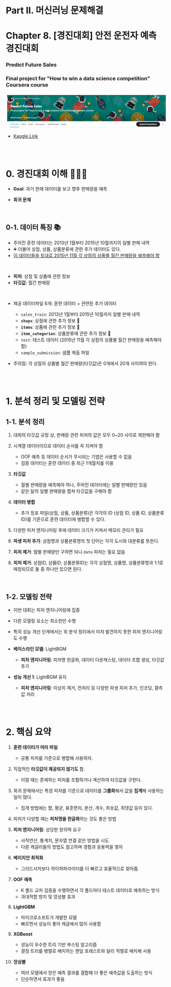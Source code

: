 # **Part II. 머신러닝 문제해결**








# **Chapter 8. [경진대회] 안전 운전자 예측 경진대회**
### **Predict Future Sales**
### Final project for "How to win a data science competition" Coursera course

![img](./img/2-6-1.png)

- [Kaggle Link](https://www.kaggle.com/competitions/competitive-data-science-predict-future-sales)


</br>
</br>


# 0. 경진대회 이해 💁🏻‍♂️

- **Goal**: 과거 판매 데이터를 보고 향후 판매량을 예측

- **회귀 문제**


</br>

## 0-1. 데이터 특징 📚


- 주어진 훈련 데이터는 2013년 1월부터 2015년 10월까지의 일별 판매 내역
- ➕ 더불어 상점, 상품, 상품분류에 관한 추가 데이터도 있다.
- <u>이 데이터들을 토대로 2015년 11월 각 상점의 상품별 월간 판매량을 예측해야 함</u>

</br>

- **피처**: 상점 및 상품에 관한 정보
- **타깃값**: 월간 판매량



</br>



- 제공 데이터파일 6개: 훈련 데이터 + 관련된 추가 데이터
    - `sales_train`: 2013년 1월부터 2015년 10월까지 일별 판매 내역
    - **`shops`**: 상점에 관한 추가 정보 🫧
    - **`items`**: 상품에 관한 추가 정보 🫧
    - **`itme_categories`**: 상품분류에 관한 추가 정보 🫧
    - `test`: 테스트 데이터 (2015년 11월 각 상점의 상품별 월간 판매량을 예측해야 함)
    - `sample_submission`: 샘플 제출 파일

- 주의점: 각 상점의 상품별 월간 판매량(타깃값)은 0개에서 20개 사이여야 한다.













</br>
</br>













# 1. 분석 정리 및 모델링 전략

## 1-1. 분석 정리

1. 대회의 타깃값 규정 상, 판매량 관련 피처의 값은 모두 0~20 사이로 제한해야 함


2. 시계열 데이터이므로 데이터 순서를 꼭 지켜야 함
    - OOF 예측 등 데이터 순서가 무시되는 기법은 사용할 수 없음
    - 검증 데이터는 훈련 데이터 중 최근 1개월치를 이용


3. **타깃값**
    - 월별 판매량을 예측해야 하나, 주어진 데이터에는 일별 판매량만 있음
    - 같은 달의 일별 판매량을 합쳐 타깃값을 구해야 함




4. **데이터 병합**
    - 추가 정포 파일(상점, 상품, 상품분류)은 각각의 ID (상점 ID, 상품 ID, 상품분류 ID)를 기준으로 훈련 데이터에 병합할 수 있다.




5. 다양한 피처 엔지니어링 후에 데이터 크기가 커져서 메모리 관리가 필요




6. **파생 피처 추가**: 상점명과 상품분류명의 첫 단어는 각각 도시와 대분류를 뜻한다.
    

7. **피처 제거**: 월별 판매량만 구하면 되니 `date` 피처는 필요 없음


8. **피처 제거**: 상점ID, 상품ID, 상품분류ID는 각각 상점명, 상품명, 상품분류명과 1:1로 매칭되므로 둘 중 하나만 있으면 된다.


</br>



## 1-2. 모델링 전략


- 이번 대회는 피처 엔지니어링에 집중
- 다른 모델링 요소는 최소한만 수행
- 특히 성능 개선 단계에서는 위 분석 정리에서 미처 발견하지 못한 피처 엔지니어링도 수행


- **베이스라인 모델**: LightBGM
    - **피처 엔지니어링**: 피처명 한글화, 데이터 다운캐스팅, 데이터 조합 생성, 타깃값 추가
    
- **성능 개선 1**: LightBGM 유지
    - **피처 엔지니어링**: 이상치 제거, 전처리 등 다양한 파생 피처 추가, 인코딩, 결측값 처리
    

</br>
</br>

# 2. 핵심 요약


1. **훈련 데이터가 여러 파일**
    - 공통 피처를 기준으로 병합해 사용하자.

2. 직접적인 **타깃값이 제공되지 않기도** 함. 
    - 이럴 때는 존재하는 피처를 조합하거나 계산하여 타깃값을 구한다.

3. 회귀 문제에서는 특정 피처를 기준으로 데이터를 **그룹화**해서 값을 **집계**해 사용하는 일이 많다.
    - 집계 방법에는 합, 평균, 표준편차, 분산, 개수, 최솟값, 최댓값 등이 있다.

4. 피처가 다양할 때는 **피처명을 한글화**하는 것도 좋은 방법

5. **피처 엔지니어링**: 상당한 창의력 요구
    - 사칙연산, 통계치, 문자열 연결 같은 방법을 시도
    - 다른 캐글러들의 방법도 참고하며 경험과 응용력을 쌓자

6. **베이지안 최적화**
    - 그리드서치보다 하이퍼파라미터를 더 빠르고 효율적으로 찾아줌

7. **OOF 예측**
    - K 폴드 교차 검증을 수행하면서 각 폴드마다 테스트 데이터로 예측하는 방식
    - 과대적합 방지 및 앙상블 효과

8. **LightGBM**
    - 마이크로소프트가 개발한 모델
    - 빠르면서 성능이 좋아 캐글에서 많이 사용함

9. **XGBoost**
    - 성능이 우수한 트리 기반 부스팅 알고리즘
    - 결정 트리를 병렬로 배치하는 랜덤 포레스트와 달리 직렬로 배치해 사용

10. **앙상블**
    - 여러 모델에서 얻은 예측 결과를 결합해 더 좋은 예측값을 도출하는 방식
    - 단순하면서 효과가 좋음

    